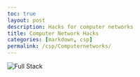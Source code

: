 ```yaml
---
toc: true
layout: post
description: Hacks for computer networks
title: Computer Network Hacks
categories: [markdown, csp]
permalink: /csp/Computernetworks/
---
```


![Full Stack](https://user-images.githubusercontent.com/110933283/233200691-8d1fe68c-7b4a-410d-9343-76102d3c5cae.png)
